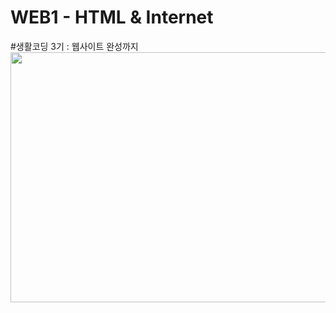 # WEB1 - HTML & Internet
#생활코딩 3기 : 웹사이트 완성까지    
<img src="https://user-images.githubusercontent.com/35249310/95610222-eb120480-0a9a-11eb-82ea-dcf258e91b90.JPG" width="700" height="400">
